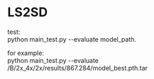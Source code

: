 # LS2SD
test:  
python main_test.py --evaluate model_path.  
  
for example:  
python main_test.py --evaluate /B/2x_4x/2x/results/867.284/model_best.pth.tar
